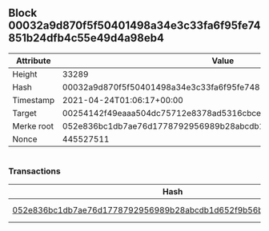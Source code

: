 ## Block 00032a9d870f5f50401498a34e3c33fa6f95fe74851b24dfb4c55e49d4a98eb4

Attribute | Value
--- | ---
Height | 33289
Hash | 00032a9d870f5f50401498a34e3c33fa6f95fe74851b24dfb4c55e49d4a98eb4
Timestamp | 2021-04-24T01:06:17+00:00
Target | 00254142f49eaaa504dc75712e8378ad5316cbcead634704b3734b6271167cc4
Merke root | 052e836bc1db7ae76d1778792956989b28abcdb1d652f9b56bee009771c3bb9d
Nonce | 445527511

```

```

### Transactions

Hash | Amount
--- | ---
[052e836bc1db7ae76d1778792956989b28abcdb1d652f9b56bee009771c3bb9d](052e836bc1db7ae76d1778792956989b28abcdb1d652f9b56bee009771c3bb9d.md) | 10.00000000 SKEPTI 
